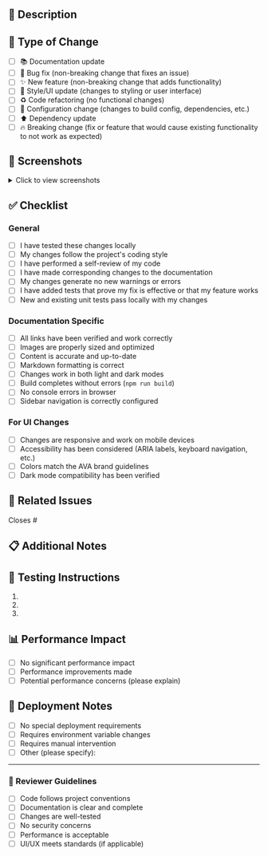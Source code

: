 ## 📝 Description
<!-- Provide a brief description of the changes in this PR -->

## 🎯 Type of Change
<!-- Mark the relevant option with an "x" -->

- [ ] 📚 Documentation update
- [ ] 🐛 Bug fix (non-breaking change that fixes an issue)
- [ ] ✨ New feature (non-breaking change that adds functionality)
- [ ] 🎨 Style/UI update (changes to styling or user interface)
- [ ] ♻️ Code refactoring (no functional changes)
- [ ] 🔧 Configuration change (changes to build config, dependencies, etc.)
- [ ] ⬆️ Dependency update
- [ ] 🔥 Breaking change (fix or feature that would cause existing functionality to not work as expected)

## 📸 Screenshots
<!-- If applicable, add screenshots to show visual changes -->
<!-- You can paste images directly or drag and drop them here -->

<details>
<summary>Click to view screenshots</summary>

<!-- Add screenshots here -->

</details>

## ✅ Checklist
<!-- Mark completed items with an "x" -->

### General
- [ ] I have tested these changes locally
- [ ] My changes follow the project's coding style
- [ ] I have performed a self-review of my code
- [ ] I have made corresponding changes to the documentation
- [ ] My changes generate no new warnings or errors
- [ ] I have added tests that prove my fix is effective or that my feature works
- [ ] New and existing unit tests pass locally with my changes

### Documentation Specific
- [ ] All links have been verified and work correctly
- [ ] Images are properly sized and optimized
- [ ] Content is accurate and up-to-date
- [ ] Markdown formatting is correct
- [ ] Changes work in both light and dark modes
- [ ] Build completes without errors (`npm run build`)
- [ ] No console errors in browser
- [ ] Sidebar navigation is correctly configured

### For UI Changes
- [ ] Changes are responsive and work on mobile devices
- [ ] Accessibility has been considered (ARIA labels, keyboard navigation, etc.)
- [ ] Colors match the AVA brand guidelines
- [ ] Dark mode compatibility has been verified

## 🔗 Related Issues
<!-- Link any related issues using the format: Closes #123, Fixes #456 -->
<!-- This will automatically close the issues when the PR is merged -->

Closes #

## 📋 Additional Notes
<!-- Any additional context, notes, or information for reviewers -->
<!-- Mention any areas that need special attention during review -->

## 🧪 Testing Instructions
<!-- Provide step-by-step instructions for testing your changes -->

1. 
2. 
3. 

## 📊 Performance Impact
<!-- Describe any performance implications of your changes -->

- [ ] No significant performance impact
- [ ] Performance improvements made
- [ ] Potential performance concerns (please explain)

## 🚀 Deployment Notes
<!-- Any special considerations for deployment -->

- [ ] No special deployment requirements
- [ ] Requires environment variable changes
- [ ] Requires manual intervention
- [ ] Other (please specify):

---

### 👥 Reviewer Guidelines
<!-- For reviewers: Please check the following -->

- [ ] Code follows project conventions
- [ ] Documentation is clear and complete
- [ ] Changes are well-tested
- [ ] No security concerns
- [ ] Performance is acceptable
- [ ] UI/UX meets standards (if applicable)